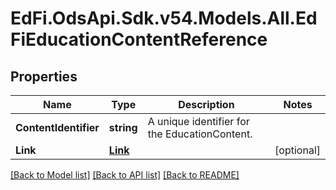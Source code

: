 # EdFi.OdsApi.Sdk.v54.Models.All.EdFiEducationContentReference

## Properties

Name | Type | Description | Notes
------------ | ------------- | ------------- | -------------
**ContentIdentifier** | **string** | A unique identifier for the EducationContent. | 
**Link** | [**Link**](Link.md) |  | [optional] 

[[Back to Model list]](../../README.md#documentation-for-models) [[Back to API list]](../../README.md#documentation-for-api-endpoints) [[Back to README]](../../README.md)

